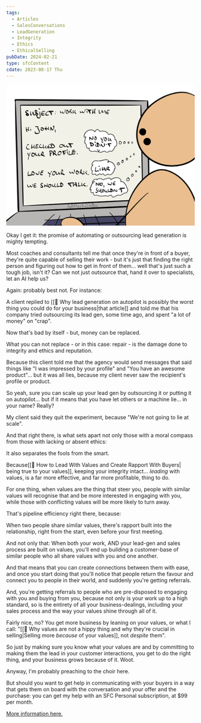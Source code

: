 ```yaml
---
tags:
  - Articles
  - SalesConversations
  - LeadGeneration
  - Integrity
  - Ethics
  - EthicalSelling
pubDate: 2024-02-21
type: sfcContent
cdate: 2023-08-17 Thu
---
```


![](Media/SalesFlowCoach.app_More-reasons-to-not-automate-outreach_MartinStellar.jpeg)

Okay I get it: the promise of automating or outsourcing lead generation is mighty tempting.

Most coaches and consultants tell me that once they're in front of a buyer, they're quite capable of selling their work - but it's just that finding the right person and figuring out how to get in front of them... well that's just such a tough job, isn't it? Can we not just outsource that, hand it over to specialists, let an AI help us?

Again: probably best not. For instance:

A client replied to [[📄 Why lead generation on autopilot is possibly the worst thing you could do for your business|that article]] and told me that his company tried outsourcing its lead gen, some time ago, and spent "a lot of money" on "crap".

Now that's bad by itself - but, money can be replaced.

What you can not replace - or in this case: repair - is the damage done to integrity and ethics and reputation.

Because this client told me that the agency would send messages that said things like "I was impressed by your profile" and "You have an awesome product"... but it was all lies, because my client never saw the recipient's profile or product.

So yeah, sure you can scale up your lead gen by outsourcing it or putting it on autopilot... but if it means that you have let others or a machine lie... in your name? Really?

My client said they quit the experiment, because "We're not going to lie at scale".

And that right there, is what sets apart not only those with a moral compass from those with lacking or absent ethics:

It also separates the fools from the smart.

Because[[📄 How to Lead With Values and Create Rapport With Buyers| being true to your values]], keeping your integrity intact... *leading* with values, is a far more effective, and far more profitable, thing to do.

For one thing, when values are the thing that steer you, people with similar values will recognise that and be more interested in engaging with you, while those with conflicting values will be more likely to turn away.

That's pipeline efficiency right there, because:

When two people share similar values, there's rapport built into the relationship, right from the start, even before your first meeting.

And not only that: When both your work, AND your lead-gen and sales process are built on values, you'll end up building a customer-base of similar people who all share values with you and one another.

And that means that you can create connections between them with ease, and once you start doing that you'll notice that people return the favour and connect you to people in their world, and suddenly you're getting referrals.

And, you're getting referrals to people who are pre-disposed to engaging with you and buying from you, because not only is your work up to a high standard, so is the entirety of all your business-dealings, including your sales process and the way your values shine through all of it.

Fairly nice, no? You get more business by leaning on your values, or what I call: "[[📄 Why values are not a hippy thing and why they're crucial in selling|Selling more *because* of your values]], not *despite* them".

So just by making sure you know what your values are and by committing to making them the lead in your customer interactions, you get to do the right thing, and your business grows because of it. Woot.

Anyway, I'm probably preaching to the choir here.

But should you want to get help in communicating with your buyers in a way that gets them on board with the conversation and your offer and the purchase: you can get my help with an SFC Personal subscription, at $99 per month.

[More information here.](https://personal.salesflowcoach.app/)